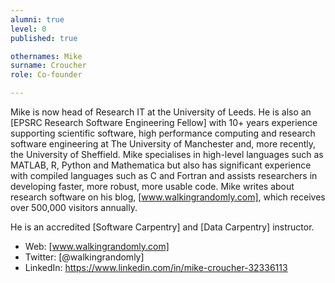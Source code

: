 ```yaml
---
alumni: true
level: 0
published: true

othernames: Mike
surname: Croucher
role: Co-founder

---
```


Mike is now head of Research IT at the University of Leeds. He is also an
[EPSRC Research Software Engineering Fellow] with 10+ years experience
supporting scientific software, high performance computing and research
software engineering at The University of Manchester and, more recently,
the University of Sheffield. Mike specialises in high-level languages
such as MATLAB, R, Python and Mathematica but also has significant
experience with compiled languages such as C and Fortran and assists
researchers in developing faster, more robust, more usable code. Mike
writes about research software on his blog, [www.walkingrandomly.com],
which receives over 500,000 visitors annually.

He is an accredited [Software Carpentry] and [Data Carpentry]
instructor.

-   Web: [www.walkingrandomly.com]
-   Twitter: [@walkingrandomly]
-   LinkedIn: <https://www.linkedin.com/in/mike-croucher-32336113>
